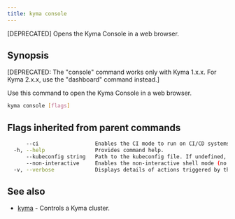 ```yaml
---
title: kyma console
---
```


[DEPRECATED] Opens the Kyma Console in a web browser.

## Synopsis

[DEPRECATED: The "console" command works only with Kyma 1.x.x. For Kyma 2.x.x, use the "dashboard" command instead.]
		
Use this command to open the Kyma Console in a web browser.

```bash
kyma console [flags]
```

## Flags inherited from parent commands

```bash
      --ci                  Enables the CI mode to run on CI/CD systems. It avoids any user interaction (such as no dialog prompts) and ensures that logs are formatted properly in log files (such as no spinners for CLI steps).
  -h, --help                Provides command help.
      --kubeconfig string   Path to the kubeconfig file. If undefined, Kyma CLI uses the KUBECONFIG environment variable, or falls back "/$HOME/.kube/config".
      --non-interactive     Enables the non-interactive shell mode (no colorized output, no spinner)
  -v, --verbose             Displays details of actions triggered by the command.
```

## See also

* [kyma](#kyma-kyma)	 - Controls a Kyma cluster.

